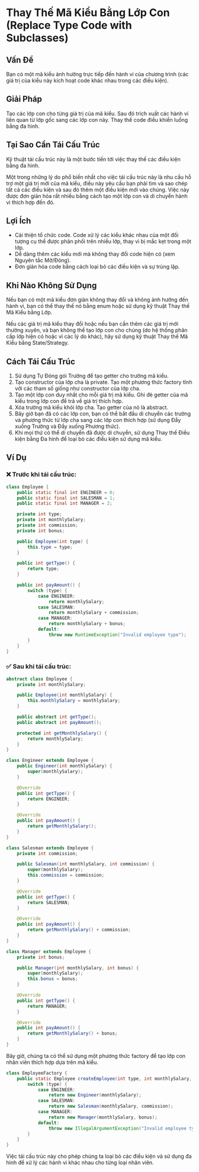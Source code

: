 # **Thay Thế Mã Kiểu Bằng Lớp Con (Replace Type Code with Subclasses)**

## **Vấn Đề**
Bạn có một mã kiểu ảnh hưởng trực tiếp đến hành vi của chương trình (các giá trị của kiểu này kích hoạt code khác nhau trong các điều kiện).

## **Giải Pháp**
Tạo các lớp con cho từng giá trị của mã kiểu. Sau đó trích xuất các hành vi liên quan từ lớp gốc sang các lớp con này. Thay thế code điều khiển luồng bằng đa hình.

## **Tại Sao Cần Tái Cấu Trúc**
Kỹ thuật tái cấu trúc này là một bước tiến tới việc thay thế các điều kiện bằng đa hình.

Một trong những lý do phổ biến nhất cho việc tái cấu trúc này là nhu cầu hỗ trợ một giá trị mới của mã kiểu, điều này yêu cầu bạn phải tìm và sao chép tất cả các điều kiện và sau đó thêm một điều kiện mới vào chúng. Việc này được đơn giản hóa rất nhiều bằng cách tạo một lớp con và di chuyển hành vi thích hợp đến đó.

## **Lợi Ích**
- Cải thiện tổ chức code. Code xử lý các kiểu khác nhau của một đối tượng cụ thể được phân phối trên nhiều lớp, thay vì bị mắc kẹt trong một lớp.
- Dễ dàng thêm các kiểu mới mà không thay đổi code hiện có (xem Nguyên tắc Mở/Đóng).
- Đơn giản hóa code bằng cách loại bỏ các điều kiện và sự trùng lặp.

## **Khi Nào Không Sử Dụng**
Nếu bạn có một mã kiểu đơn giản không thay đổi và không ảnh hưởng đến hành vi, bạn có thể thay thế nó bằng enum hoặc sử dụng kỹ thuật Thay thế Mã Kiểu bằng Lớp.

Nếu các giá trị mã kiểu thay đổi hoặc nếu bạn cần thêm các giá trị mới thường xuyên, và bạn không thể tạo lớp con cho chúng (do hệ thống phân cấp lớp hiện có hoặc vì các lý do khác), hãy sử dụng kỹ thuật Thay thế Mã Kiểu bằng State/Strategy.

## **Cách Tái Cấu Trúc**
1. Sử dụng Tự Đóng gói Trường để tạo getter cho trường mã kiểu.
2. Tạo constructor của lớp cha là private. Tạo một phương thức factory tĩnh với các tham số giống như constructor của lớp cha.
3. Tạo một lớp con duy nhất cho mỗi giá trị mã kiểu. Ghi đè getter của mã kiểu trong lớp con để trả về giá trị thích hợp.
4. Xóa trường mã kiểu khỏi lớp cha. Tạo getter của nó là abstract.
5. Bây giờ bạn đã có các lớp con, bạn có thể bắt đầu di chuyển các trường và phương thức từ lớp cha sang các lớp con thích hợp (sử dụng Đẩy xuống Trường và Đẩy xuống Phương thức).
6. Khi mọi thứ có thể di chuyển đã được di chuyển, sử dụng Thay thế Điều kiện bằng Đa hình để loại bỏ các điều kiện sử dụng mã kiểu.

## **Ví Dụ**

### **❌ Trước khi tái cấu trúc:**
```java
class Employee {
    public static final int ENGINEER = 0;
    public static final int SALESMAN = 1;
    public static final int MANAGER = 2;

    private int type;
    private int monthlySalary;
    private int commission;
    private int bonus;

    public Employee(int type) {
        this.type = type;
    }

    public int getType() {
        return type;
    }

    public int payAmount() {
        switch (type) {
            case ENGINEER:
                return monthlySalary;
            case SALESMAN:
                return monthlySalary + commission;
            case MANAGER:
                return monthlySalary + bonus;
            default:
                throw new RuntimeException("Invalid employee type");
        }
    }
}
```

### **✅ Sau khi tái cấu trúc:**
```java
abstract class Employee {
    private int monthlySalary;

    public Employee(int monthlySalary) {
        this.monthlySalary = monthlySalary;
    }

    public abstract int getType();
    public abstract int payAmount();

    protected int getMonthlySalary() {
        return monthlySalary;
    }
}

class Engineer extends Employee {
    public Engineer(int monthlySalary) {
        super(monthlySalary);
    }

    @Override
    public int getType() {
        return ENGINEER;
    }

    @Override
    public int payAmount() {
        return getMonthlySalary();
    }
}

class Salesman extends Employee {
    private int commission;

    public Salesman(int monthlySalary, int commission) {
        super(monthlySalary);
        this.commission = commission;
    }

    @Override
    public int getType() {
        return SALESMAN;
    }

    @Override
    public int payAmount() {
        return getMonthlySalary() + commission;
    }
}

class Manager extends Employee {
    private int bonus;

    public Manager(int monthlySalary, int bonus) {
        super(monthlySalary);
        this.bonus = bonus;
    }

    @Override
    public int getType() {
        return MANAGER;
    }

    @Override
    public int payAmount() {
        return getMonthlySalary() + bonus;
    }
}
```

Bây giờ, chúng ta có thể sử dụng một phương thức factory để tạo lớp con nhân viên thích hợp dựa trên mã kiểu.

```java
class EmployeeFactory {
    public static Employee createEmployee(int type, int monthlySalary, int commission, int bonus) {
        switch (type) {
            case ENGINEER:
                return new Engineer(monthlySalary);
            case SALESMAN:
                return new Salesman(monthlySalary, commission);
            case MANAGER:
                return new Manager(monthlySalary, bonus);
            default:
                throw new IllegalArgumentException("Invalid employee type");
        }
    }
}
```

Việc tái cấu trúc này cho phép chúng ta loại bỏ các điều kiện và sử dụng đa hình để xử lý các hành vi khác nhau cho từng loại nhân viên.